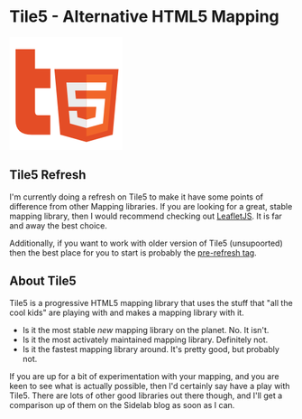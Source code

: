 # Tile5 - Alternative HTML5 Mapping

<img src="https://github.com/DamonOehlman/tile5/raw/master/demos/img/tile5.png" />


## Tile5 Refresh

I'm currently doing a refresh on Tile5 to make it have some points of difference from other Mapping libraries.  If you are looking for a great, stable mapping library, then I would recommend checking out [LeafletJS](http://leaflet.cloudmade.com/).  It is far and away the best choice.

Additionally, if you want to work with older version of Tile5 (unsupoorted) then the best place for you to start is probably the [pre-refresh tag](https://github.com/DamonOehlman/tile5/tree/pre-refresh/).

## About Tile5

Tile5 is a progressive HTML5 mapping library that uses the stuff that "all the cool kids" are playing with and makes a mapping library with it.  

- Is it the most stable *new* mapping library on the planet. No. It isn't.
- Is it the most activately maintained mapping library.  Definitely not.
- Is it the fastest mapping library around. It's pretty good, but probably not.

If you are up for a bit of experimentation with your mapping, and you are keen to see what is actually possible, then I'd certainly say have a play with Tile5. There are lots of other good libraries out there though, and I'll get a comparison up of them on the Sidelab blog as soon as I can.

